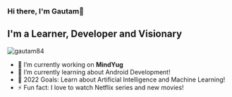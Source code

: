 ### Hi there, I'm Gautam👋

## I'm a Learner, Developer and Visionary

<p align="left"> <img src="https://komarev.com/ghpvc/?username=gautam84&label=Views&color=blue&style=plastic" alt="gautam84" /> </p>

- 🔭 I’m currently working on <b>MindYug</b>
- 🌱 I’m currently learning about Android Development!
- 🥅 2022 Goals: Learn about Artificial Intelligence and Machine Learning!
- ⚡ Fun fact: I love to watch Netflix series and new movies!